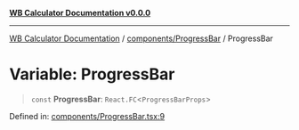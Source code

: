 [**WB Calculator Documentation v0.0.0**](../../../README.md)

***

[WB Calculator Documentation](../../../README.md) / [components/ProgressBar](../README.md) / ProgressBar

# Variable: ProgressBar

> `const` **ProgressBar**: `React.FC`\<`ProgressBarProps`\>

Defined in: [components/ProgressBar.tsx:9](https://github.com/MitrofanKaufman/unitcalc/blob/46369bebdb436c227fb4c58fb7e6af58af7c90ab/app/web/src/components/ProgressBar.tsx#L9)
